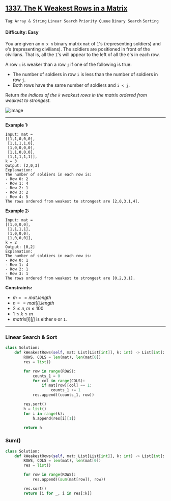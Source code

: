 ## [1337. The K Weakest Rows in a Matrix](https://leetcode.com/problems/the-k-weakest-rows-in-a-matrix)

```Tag```: ```Array & String``` ```Linear Search``` ```Priority Queue``` ```Binary Search``` ```Sorting``` 

#### Difficulty: Easy

You are given an ```m x n``` binary matrix ```mat``` of ```1```'s (representing soldiers) and ```0```'s (representing civilians). The soldiers are positioned in front of the civilians. That is, all the ```1```'s will appear to the left of all the ```0```'s in each row.

A row ```i``` is weaker than a row ```j``` if one of the following is true:

- The number of soldiers in row ```i``` is less than the number of soldiers in row ```j```.
- Both rows have the same number of soldiers and ```i < j```.

Return _the indices of the ```k``` weakest rows in the matrix ordered from weakest to strongest_.

![image](https://github.com/quananhle/Python/assets/35042430/0b7c6992-1cea-4832-8dde-92fa8520c754)

---

__Example 1:__
```
Input: mat = 
[[1,1,0,0,0],
 [1,1,1,1,0],
 [1,0,0,0,0],
 [1,1,0,0,0],
 [1,1,1,1,1]], 
k = 3
Output: [2,0,3]
Explanation: 
The number of soldiers in each row is: 
- Row 0: 2 
- Row 1: 4 
- Row 2: 1 
- Row 3: 2 
- Row 4: 5 
The rows ordered from weakest to strongest are [2,0,3,1,4].
```

__Example 2:__
```
Input: mat = 
[[1,0,0,0],
 [1,1,1,1],
 [1,0,0,0],
 [1,0,0,0]], 
k = 2
Output: [0,2]
Explanation: 
The number of soldiers in each row is: 
- Row 0: 1 
- Row 1: 4 
- Row 2: 1 
- Row 3: 1 
The rows ordered from weakest to strongest are [0,2,3,1].
```

__Constraints:__

- $m == mat.length$
- $n == mat[i].length$
- $2 \le n, m \le 100$
- $1 \le k \le m$
- $matrix[i][j]$ is either ```0``` or ```1```.

---

### Linear Search & Sort

```Python
class Solution:
    def kWeakestRows(self, mat: List[List[int]], k: int) -> List[int]:
        ROWS, COLS = len(mat), len(mat[0])
        res = list()

        for row in range(ROWS):
            counts_1 = 0
            for col in range(COLS):
                if mat[row][col] == 1:
                    counts_1 += 1
            res.append((counts_1, row))

        res.sort()
        h = list()
        for i in range(k):
            h.append(res[i][1])

        return h
```

### Sum()

```Python
class Solution:
    def kWeakestRows(self, mat: List[List[int]], k: int) -> List[int]:
        ROWS, COLS = len(mat), len(mat[0])
        res = list()

        for row in range(ROWS):
            res.append((sum(mat[row]), row))

        res.sort()
        return [i for _, i in res[:k]]
```

